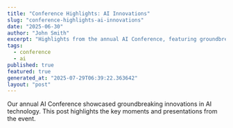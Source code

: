 ```yaml
---
title: "Conference Highlights: AI Innovations"
slug: "conference-highlights-ai-innovations"
date: "2025-06-30"
author: "John Smith"
excerpt: "Highlights from the annual AI Conference, featuring groundbreaking innovations."
tags:
  - conference
  - ai
published: true
featured: true
generated_at: "2025-07-29T06:39:22.363642"
layout: "post"
---
```


Our annual AI Conference showcased groundbreaking innovations in AI technology. This post highlights the key moments and presentations from the event.